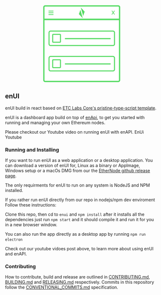 <p align="center">
  <img src="https://raw.githubusercontent.com/ethernodeio/enui/master/assets/icon.png" width="256" title="enUI: UI integration build using React-Pristine for enAPI ">
</p>

## enUI
enUI build in react based on [ETC Labs Core's pristine-type-script template](https://github.com/etclabscore/pristine-typescript-react).

enUI is a dashboard app build on top of [enApi](https://github.com/ethernodeio/enapi/), to get you started with running and managing your own Ethereum nodes.

Please checkout our Youtube video on running enUI with enAPI.
EnUi Youtube

### Running and Installing

If you want to run enUI as a web application or a desktop application. You can download a version of enUI for, Linux as a binary or AppImage, Windows setup or a macOs DMG from our the [EtherNode github release page](https://github.com/ethernodeio/enui/releases).

The only requirments for enUI to run on any system is NodeJS and NPM installed.

If you rather run enUI directly from our repo in nodejs/npm dev enviroment Follow these instructions:

Clone this repo, then cd to `enui` and `npm install` after it installs all the dependencies just run `npm start` and it should compile it and run it for you in a new browser window.

You can also run the app directly as a desktop app by running `npm run electron`

Check out our youtube vidoes post above, to learn more about using enUI and enAPI.

### Contributing

How to contribute, build and release are outlined in [CONTRIBUTING.md](CONTRIBUTING.md), [BUILDING.md](BUILDING.md) and [RELEASING.md](RELEASING.md) respectively. Commits in this repository follow the [CONVENTIONAL_COMMITS.md](CONVENTIONAL_COMMITS.md) specification.
